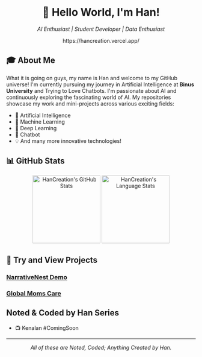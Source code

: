 <h1 align="center">👋 Hello World, I'm Han!</h1>

<p align="center">
  <em>AI Enthusiast | Student Developer | Data Enthusiast</em>
</p>
<p align="center">
    https://hancreation.vercel.app/
</p>

## 🎓 About Me

What it is going on guys, my name is Han and welcome to my GitHub universe! I'm currently pursuing my journey in Artificial Intelligence at **Binus University** and Trying to Love Chatbots. I'm passionate about AI and continuously exploring the fascinating world of AI. My repositories showcase my work and mini-projects across various exciting fields:

- 🤖 Artificial Intelligence
- 🧠 Machine Learning
- 🔮 Deep Learning
- 💬 Chatbot
- 💡 And many more innovative technologies!

## 📊 GitHub Stats

<div align="center">
  <img height="180em" src="https://github-readme-stats.vercel.app/api?username=HanCreation&show_icons=true&theme=tokyonight&hide_border=true&count_private=true" alt="HanCreation's GitHub Stats"/>
  <img height="180em" src="https://github-readme-stats.vercel.app/api/top-langs?username=HanCreation&layout=compact&langs_count=8&theme=tokyonight&hide_border=true" alt="HanCreation's Language Stats"/>
  
    
  <!-- GitHub Streak Stats 
  <img height="180em" src="https://github-readme-streak-stats.herokuapp.com/?user=HanCreation&theme=tokyonight&hide_border=true" alt="HanCreation's GitHub Streak"/>-->
  
  <!-- GitHub Activity Graph 
  <img width="95%" src="https://github-readme-activity-graph.vercel.app/graph?username=HanCreation&theme=tokyo-night&hide_border=true" alt="Contribution Graph"/>
  -->
</div>

## 🚀 Try and View Projects

### [NarrativeNest Demo](https://hancreation.github.io/NarrativeNest-Demo/)

### [Global Moms Care](https://global-moms-care.vercel.app/home)

## Noted & Coded by Han Series
- 📺 Kenalan #ComingSoon

---

<p align="center">
  <i>All of these are Noted, Coded; Anything Created by Han.</i>
</p>
<!--
**HanCreation/HanCreation** is a ✨ _special_ ✨ repository because its `README.md` (this file) appears on your GitHub profile.

Here are some ideas to get you started:

- 🔭 I’m currently working on ...
- 🌱 I’m currently learning ...
- 👯 I’m looking to collaborate on ...
- 🤔 I’m looking for help with ...
- 💬 Ask me about ...
- 📫 How to reach me: ...
- 😄 Pronouns: ...
- ⚡ Fun fact: ...
-->
